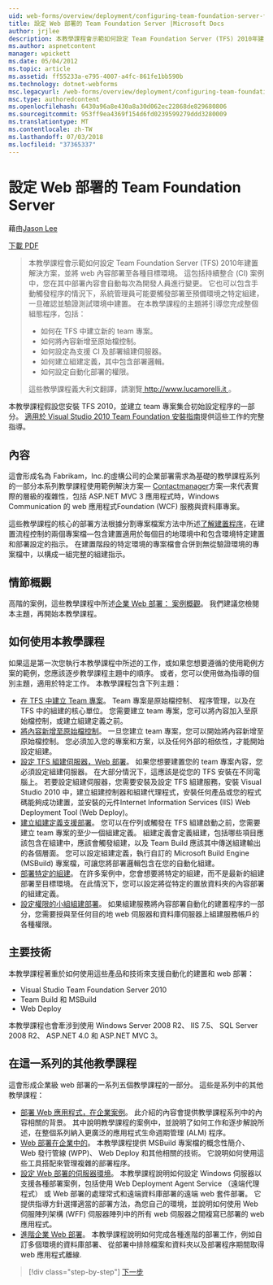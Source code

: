 ```yaml
---
uid: web-forms/overview/deployment/configuring-team-foundation-server-for-web-deployment/configuring-team-foundation-server-for-web-deployment
title: 設定 Web 部署的 Team Foundation Server |Microsoft Docs
author: jrjlee
description: 本教學課程會示範如何設定 Team Foundation Server (TFS) 2010年建置解決方案，並將 web 內容部署至各種目標環境。 這...
ms.author: aspnetcontent
manager: wpickett
ms.date: 05/04/2012
ms.topic: article
ms.assetid: ff55233a-e795-4007-a4fc-861fe1bb590b
ms.technology: dotnet-webforms
msc.legacyurl: /web-forms/overview/deployment/configuring-team-foundation-server-for-web-deployment/configuring-team-foundation-server-for-web-deployment
msc.type: authoredcontent
ms.openlocfilehash: 6430a96a8e430a8a30d062ec22868de829680806
ms.sourcegitcommit: 953ff9ea4369f154d6fd0239599279ddd3280009
ms.translationtype: MT
ms.contentlocale: zh-TW
ms.lasthandoff: 07/03/2018
ms.locfileid: "37365337"
---
```

<a name="configuring-team-foundation-server-for-web-deployment"></a>設定 Web 部署的 Team Foundation Server
====================
藉由[Jason Lee](https://github.com/jrjlee)

[下載 PDF](https://msdnshared.blob.core.windows.net/media/MSDNBlogsFS/prod.evol.blogs.msdn.com/CommunityServer.Blogs.Components.WeblogFiles/00/00/00/63/56/8130.DeployingWebAppsInEnterpriseScenarios.pdf)

> 本教學課程會示範如何設定 Team Foundation Server (TFS) 2010年建置解決方案，並將 web 內容部署至各種目標環境。 這包括持續整合 (CI) 案例中，您在其中部署內容會自動每次為開發人員進行變更。 它也可以包含手動觸發程序的情況下，系統管理員可能要觸發部署至預備環境之特定組建，一旦確認並驗證測試環境中建置。 在本教學課程的主題將引導您完成整個組態程序，包括：
> 
> - 如何在 TFS 中建立新的 team 專案。
> - 如何將內容新增至原始檔控制。
> - 如何設定為支援 CI 及部署組建伺服器。
> - 如何建立組建定義，其中包含部署邏輯。
> - 如何設定自動化部署的權限。
> 
> 這些教學課程義大利文翻譯，請瀏覽[ http://www.lucamorelli.it ](http://www.lucamorelli.it)。


本教學課程假設您安裝 TFS 2010，並建立 team 專案集合初始設定程序的一部分。 [適用於 Visual Studio 2010 Team Foundation 安裝指南](https://go.microsoft.com/?linkid=9805132)提供這些工作的完整指導。

## <a name="context"></a>內容

這會形成名為 Fabrikam，Inc.的虛構公司的企業部署需求為基礎的教學課程系列的一部分本系列教學課程使用範例解決方案&#x2014; [Contactmanager](../web-deployment-in-the-enterprise/the-contact-manager-solution.md)方案&#x2014;來代表實際的層級的複雜性，包括 ASP.NET MVC 3 應用程式時，Windows Communication 的 web 應用程式Foundation (WCF) 服務與資料庫專案。

這些教學課程的核心的部署方法根據分割專案檔案方法中所述[了解建置程序](../web-deployment-in-the-enterprise/understanding-the-build-process.md)，在建置流程控制的兩個專案檔&#x2014;包含建置適用於每個目的地環境中和包含環境特定建置和部署設定的指示。 在建置階段的特定環境的專案檔會合併到無從驗證環境的專案檔中，以構成一組完整的組建指示。

## <a name="scenario-overview"></a>情節概觀

高階的案例，這些教學課程中所述[企業 Web 部署： 案例概觀](../deploying-web-applications-in-enterprise-scenarios/enterprise-web-deployment-scenario-overview.md)。 我們建議您檢閱本主題，再開始本教學課程。

## <a name="how-to-use-this-tutorial"></a>如何使用本教學課程

如果這是第一次您執行本教學課程中所述的工作，或如果您想要遵循的使用範例方案的範例，您應該逐步教學課程主題中的順序。 或者，您可以使用做為指導的個別主題，適用於特定工作。 本教學課程包含下列主題：

- [在 TFS 中建立 Team 專案](creating-a-team-project-in-tfs.md)。 Team 專案是原始檔控制、 程序管理，以及在 TFS 中的組建的核心單位。 您需要建立 team 專案，您可以將內容加入至原始檔控制，或建立組建定義之前。
- [將內容新增至原始檔控制](adding-content-to-source-control.md)。 一旦您建立 team 專案，您可以開始將內容新增至原始檔控制。 您必須加入您的專案和方案，以及任何外部的相依性，才能開始設定組建。
- [設定 TFS 組建伺服器，Web 部署](configuring-a-tfs-build-server-for-web-deployment.md)。 如果您想要建置您的 team 專案內容，您必須設定組建伺服器。 在大部分情況下，這應該是從您的 TFS 安裝在不同電腦上。 若要設定組建伺服器，您需要安裝及設定 TFS 組建服務，安裝 Visual Studio 2010 中，建立組建控制器和組建代理程式，安裝任何產品或您的程式碼能夠成功建置，並安裝的元件Internet Information Services (IIS) Web Deployment Tool (Web Deploy)。
- [建立組建定義支援部署](creating-a-build-definition-that-supports-deployment.md)。 您可以在佇列或觸發在 TFS 組建啟動之前，您需要建立 team 專案的至少一個組建定義。 組建定義會定義組建，包括哪些項目應該包含在組建中，應該會觸發組建，以及 Team Build 應該其中傳送組建輸出的各個層面。 您可以設定組建定義，執行自訂的 Microsoft Build Engine (MSBuild) 專案檔，可讓您將部署邏輯包含在您的自動化組建。
- [部署特定的組建](deploying-a-specific-build.md)。 在許多案例中，您會想要將特定的組建，而不是最新的組建部署至目標環境。 在此情況下，您可以設定將從特定的置放資料夾的內容部署的組建定義。
- [設定權限的小組組建部署](configuring-permissions-for-team-build-deployment.md)。 如果組建服務將內容部署自動化的建置程序的一部分，您需要授與至任何目的地 web 伺服器和資料庫伺服器上組建服務帳戶的各種權限。

## <a name="key-technologies"></a>主要技術

本教學課程著重於如何使用這些產品和技術來支援自動化的建置和 web 部署：

- Visual Studio Team Foundation Server 2010
- Team Build 和 MSBuild
- Web Deploy

本教學課程也會牽涉到使用 Windows Server 2008 R2、 IIS 7.5、 SQL Server 2008 R2、 ASP.NET 4.0 和 ASP.NET MVC 3。

## <a name="other-tutorials-in-this-series"></a>在這一系列的其他教學課程

這會形成企業級 web 部署的一系列五個教學課程的一部分。 這些是系列中的其他教學課程：

- [部署 Web 應用程式，在企業案例](../deploying-web-applications-in-enterprise-scenarios/deploying-web-applications-in-enterprise-scenarios.md)。 此介紹的內容會提供教學課程系列中的內容相關的背景。 其中說明教學課程的案例中，並說明了如何工作和逐步解說所述，在整個系列納入更廣泛的應用程式生命週期管理 (ALM) 程序。
- [Web 部署在企業中的](../web-deployment-in-the-enterprise/web-deployment-in-the-enterprise.md)。 本教學課程提供 MSBuild 專案檔的概念性簡介、 Web 發行管線 (WPP)、 Web Deploy 和其他相關的技術。 它說明如何使用這些工具搭配來管理複雜的部署程序。
- [設定 Web 部署的伺服器環境](../configuring-server-environments-for-web-deployment/configuring-server-environments-for-web-deployment.md)。 本教學課程說明如何設定 Windows 伺服器以支援各種部署案例，包括使用 Web Deployment Agent Service （遠端代理程式） 或 Web 部署的處理常式和遠端資料庫部署的遠端 web 套件部署。 它提供指導方針選擇適當的部署方法，為您自己的環境，並說明如何使用 Web 伺服陣列架構 (WFF) 伺服器陣列中的所有 web 伺服器之間複寫已部署的 web 應用程式。
- [進階企業 Web 部署](../advanced-enterprise-web-deployment/advanced-enterprise-web-deployment.md)。 本教學課程說明如何完成各種進階的部署工作，例如自訂多個環境的資料庫部署、 從部署中排除檔案和資料夾以及部署程序期間取得 web 應用程式離線.

> [!div class="step-by-step"]
> [下一步](creating-a-team-project-in-tfs.md)
